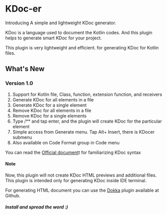 # KDoc-er

Introducing A simple and lightweight KDoc generator.

KDoc is a language used to document the Kotlin codes. And this plugin helps to generate smart KDoc for your project.

This plugin is very lightweight and efficient. for generating KDoc for Kotlin files.

## What's New
### Version 1.0
1. Support for Kotlin file, Class, function, extension function, and receivers
1. Generate KDoc for all elements in a file
1. Generate KDoc for a single element
1. Remove KDoc for all elements in a file
1. Remove KDoc for a single elements
1. Type /** and tap enter, and the plugin will create KDoc for the particular element
1. Simple access from Generate menu. Tap Alt+ Insert, there is KDocer submenu
1. Also available on Code Format group in Code menu

You can read the [Official document](https://kotlinlang.org/docs/reference/kotlin-doc.html?_ga=2.241468354.1702203468.1596121268-2080471240.1582196283)t for familiarizing KDoc syntax

#### Note

Now, this plugin will not create KDoc HTML previews and additional files. This plugin is intended only for generating KDoc inside IDE terminal.

For generating HTML document you can use the [Dokka](https://github.com/Kotlin/dokka) plugin available at Github.

##### Install and spread the word :)
